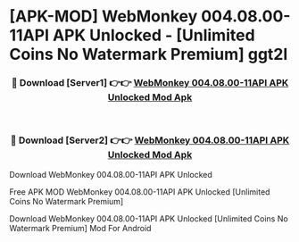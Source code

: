 # [APK-MOD] WebMonkey 004.08.00-11API APK Unlocked - [Unlimited Coins No Watermark Premium] ggt2l



<div align="center">
<h3>🔴 Download [Server1] 👉👉 <a href="https://momento.my/?title=WebMonkey_004.08.00-11API_APK_Unlocked">WebMonkey 004.08.00-11API APK Unlocked Mod Apk</a></h3><br>

<h3>🔴 Download [Server2] 👉👉 <a href="https://momento.my/?title=WebMonkey_004.08.00-11API_APK_Unlocked">WebMonkey 004.08.00-11API APK Unlocked Mod Apk</a></h3>
</div>



Download WebMonkey 004.08.00-11API APK Unlocked 

Free APK MOD WebMonkey 004.08.00-11API APK Unlocked [Unlimited Coins No Watermark Premium]

Download WebMonkey 004.08.00-11API APK Unlocked [Unlimited Coins No Watermark Premium] Mod For Android
